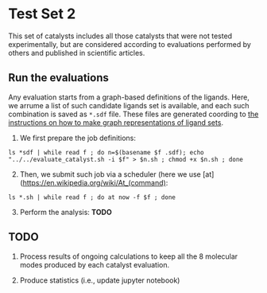 # Test Set 2
This set of catalysts includes all those catalysts that were not tested experimentally, but are considered according to evaluations performed by others and published in scientific articles.

## Run the evaluations
Any evaluation starts from a graph-based definitions of the ligands. Here, we arrume a list of such candidate ligands set is available, and each such combination is saved as `*.sdf` file. These files are generated coording to [the instructions on how to make graph representations of ligand sets](../../README.md#Evaluation-of-Catalysts).

1. We first prepare the job definitions:
```
ls *sdf | while read f ; do n=$(basename $f .sdf); echo "../../evaluate_catalyst.sh -i $f" > $n.sh ; chmod +x $n.sh ; done
```

2. Then, we submit such job via a scheduler (here we use [at](https://en.wikipedia.org/wiki/At_(command):
```
ls *.sh | while read f ; do at now -f $f ; done
```

3. Perform the analysis: __TODO__

## TODO
1. Process results of ongoing calculations to keep all the 8 molecular modes produced by each catalyst evaluation.

2. Produce statistics (i.e., update jupyter notebook)
 
